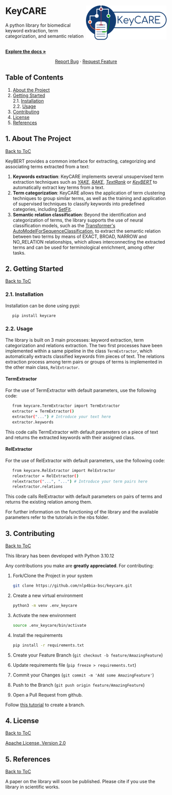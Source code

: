 <!--
*** Thanks for checking out the Best-README-Template. If you have a suggestion
*** that would make this better, please fork the repo and create a pull request
*** or simply open an issue with the tag "enhancement".
*** Thanks again! Now go create something AMAZING! :D
-->
<!-- PROJECT SHIELDS -->
<!--
*** I'm using markdown "reference style" links for readability.
*** Reference links are enclosed in brackets [ ] instead of parentheses ( ).
*** See the bottom of this document for the declaration of the reference variables
*** for contributors-url, forks-url, etc. This is an optional, concise syntax you may use.
*** https://www.markdownguide.org/basic-syntax/#reference-style-links
-->
<!--
#
[![Contributors][contributors-shield]][contributors-url]
[![Forks][forks-shield]][forks-url]
[![Stargazers][stars-shield]][stars-url]
[![Issues][issues-shield]][issues-url]
[![MIT License][license-shield]][license-url]
[![LinkedIn][linkedin-shield]][linkedin-url]
-->
<!-- PROJECT LOGO -->
# KeyCARE <img src="www/keyCARE_smalllogo.png" alt="Logo" align="right" width="50%">

A python library for biomedical keyword extraction, term categorization, and semantic relation

<p align="left">
    <br />
    <a href="https://github.com/nlp4bia-bsc/keycare"><strong>Explore the docs »</strong></a>
</p>
<p align="center">
    <a href="https://github.com/nlp4bia-bsc/keycare/issues">Report Bug</a>
    ·
    <a href="https://github.com/nlp4bia-bsc/keycare/issues">Request Feature</a>
</p>

<!-- TABLE OF CONTENTS -->
<a name="toc"/></a>
## Table of Contents  
   1. [About the Project](#about)  
   2. [Getting Started](#gettingstarted)  
        2.1. [Installation](#installation)  
        2.2. [Usage](#usage)  
   3. [Contributing](#contributing)  
   4. [License](#license)
   5. [References](#references)

<!-- ABOUT THE PROJECT -->

<a name="about"/></a>
## 1. About The Project
[Back to ToC](#toc)

KeyBERT provides a common interface for extracting, categorizing and associating terms extracted from a text: 

1. **Keywords extraction**: KeyCARE implements several unsupervised term extraction techniques such as [*YAKE*](https://github.com/LIAAD/yake), [*RAKE*](https://pypi.org/project/rake-nltk/), [*TextRank*](https://pypi.org/project/pytextrank/) or [*KeyBERT*](https://github.com/MaartenGr/KeyBERT) to automatically extract key terms from a text.
2. **Term categorization**: KeyCARE allows the application of term clustering techniques to group similar terms, as well as the training and application of supervised techniques to classify keywords into predefined categories, including [SetFit](https://github.com/huggingface/setfit). 
3. **Semantic relation classification**: Beyond the identification and categorization of terms, the library supports the use of neural classification models, such as the [Transformer's AutoModelForSequenceClassification](https://github.com/huggingface/transformers), to extract the semantic relation between two terms by means of EXACT, BROAD, NARROW and NO_RELATION relationships, which allows interconnecting the extracted terms and can be used for terminological enrichment, among other tasks.

<!-- GETTING STARTED -->
<a name="gettingstarted"/></a>
## 2. Getting Started
[Back to ToC](#toc)

<a name="installation"/></a>
### 2.1. Installation 
Installation can be done using pypi:

```sh
   pip install keycare
```

<a name="usage"/></a>
### 2.2. Usage 
The library is built on 3 main processes: keyword extraction, term categorization and relations extraction. The two first processes have been implemented within a same pipeline in the class `TermExtractor`, which automatically extracts classified keywords frim pieces of text. The relations extraction process among term pairs or groups of terms is implemented in the other main class, `RelExtractor`.

#### TermExtractor
For the use of TermExtractor with default parameters, use the following code:

```sh
   from keycare.TermExtractor import TermExtractor
   extractor = TermExtractor()
   extractor("...") # Introduce your text here
   extractor.keywords
```

This code calls TermExtractor with default parameters on a piece of text and returns the extracted keywords with their assigned class.

#### RelExtractor
For the use of RelExtractor with default parameters, use the following code:

```sh
   from keycare.RelExtractor import RelExtractor
   relextractor = RelExtractor()
   relextractor("...", "...") # Introduce your term pairs here
   relextractor.relations
```

This code calls RelExtractor with default parameters on pairs of terms and returns the existing relation among them.

For further information on the functioning of the library and the available parameters refer to the tutorials in the nbs folder.

<!-- CONTRIBUTING -->
<a name="contributing"/></a>
## 3. Contributing
[Back to ToC](#toc)

This library has been developed with Python 3.10.12

Any contributions you make are **greatly appreciated**. For contributing:

1. Fork/Clone the Project in your system
   ```sh
   git clone https://github.com/nlp4bia-bsc/keycare.git
   ```
2. Create a new virtual environment

   ```sh
   python3 -m venv .env_keycare
   ```
3. Activate the new environment

   ```sh
   source .env_keycare/bin/activate
   ```
4. Install the requirements

    ```sh
    pip install -r requirements.txt
    ```
5. Create your Feature Branch (`git checkout -b feature/AmazingFeature`)
6. Update requirements file (`pip freeze > requirements.txt`)
7. Commit your Changes (`git commit -m 'Add some AmazingFeature'`)
8. Push to the Branch (`git push origin feature/AmazingFeature`)
9. Open a Pull Request from github.

Follow [this tutorial](https://github.com/Kunena/Kunena-Forum/wiki/Create-a-new-branch-with-git-and-manage-branches) to create a branch.

<!-- LICENSE -->
<a name="license"/></a>
## 4. License
[Back to ToC](#toc)

[Apache License, Version 2.0](https://www.apache.org/licenses/LICENSE-2.0)

<a name="references"/></a>
## 5. References
[Back to ToC](#toc)

A paper on the library will soon be published. Please cite if you use the library in scientific works.
